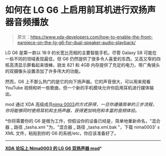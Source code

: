 # 如何在 LG G6 上启用前耳机进行双扬声器音频播放

> 原文：<https://www.xda-developers.com/how-to-enable-the-front-earpiece-on-the-lg-g6-for-dual-speaker-audio-playback/>

LG G6 是第一款以 18:9 的长宽比亮相的主要智能手机，尽管 Galaxy S8 可能在一些不同的领域表现最佳，但 G6 仍然提供了很多令人喜爱的东西。又高又窄的四核高清显示屏看起来很棒，骁龙 821 和 4GB 内存提供了充足的电力，带广角镜头的双摄像头设置添加了许多伟大的功能。

然而，G6 上不那么热门的是它的向下扬声器。它的声音很大，可以用来观看 YouTube 视频和听一些歌曲，但一个新的手机模块允许你启用耳机进行媒体输出。

mod 通过 XDA 高级成员[nima 0003](https://forum.xda-developers.com/member.php?u=5197535)*的方式获得，一旦你遵循简单的三步流程，你将能够同时使用耳机和主扬声器，获得更加响亮和丰富的音频体验。*

 *你将需要你的 G6 是根为工作，但假设你的设备已经是，简单地重新命名，"混合器 _ 路径 _tasha.xml "为，"混合器 _ 路径 _tasha.xml.bak "，下载 nima0003' *s* XML 文件，粘贴到你的 G6 的系统/etc，你应该准备好了。

* * *

[**XDA 论坛上 Nima0003 的 LG G6 双扬声器 mod**](https://forum.xda-developers.com/lg-g6/development/mod-dual-speaker-mod-lg-g6-variants-t3632943/)*
